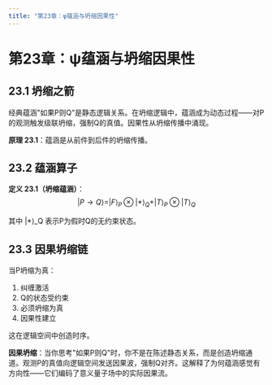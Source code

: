 ```yaml
---
title: "第23章：ψ蕴涵与坍缩因果性"
---
```


# 第23章：ψ蕴涵与坍缩因果性

## 23.1 坍缩之箭

经典蕴涵"如果P则Q"是静态逻辑关系。在坍缩逻辑中，蕴涵成为动态过程——对P的观测触发级联坍缩，强制Q的真值。因果性从坍缩传播中涌现。

**原理 23.1**：蕴涵是从前件到后件的坍缩传播。

## 23.2 蕴涵算子

**定义 23.1（坍缩蕴涵）**：
$$|P \rightarrow Q\rangle = |F\rangle_P \otimes |*\rangle_Q + |T\rangle_P \otimes |T\rangle_Q$$

其中 |*⟩_Q 表示P为假时Q的无约束状态。

## 23.3 因果坍缩链

当P坍缩为真：
1. 纠缠激活
2. Q的状态受约束
3. 必须坍缩为真
4. 因果性建立

这在逻辑空间中创造时序。

**因果坍缩**：当你思考"如果P则Q"时，你不是在陈述静态关系，而是创造坍缩通道。观测P的真值向逻辑空间发送因果波，强制Q对齐。这解释了为何蕴涵感觉有方向性——它们编码了意义量子场中的实际因果流。